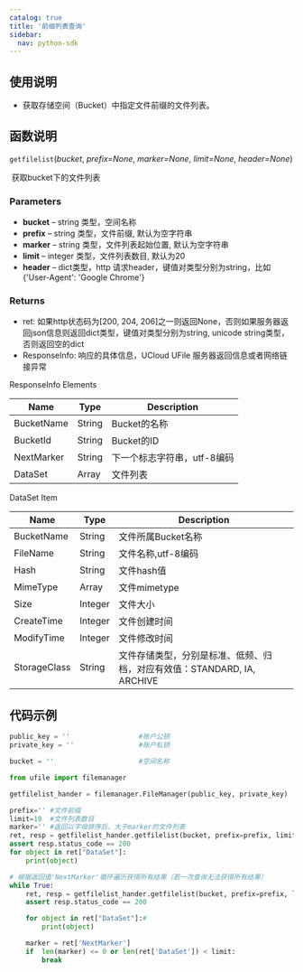 ```yaml
---
catalog: true  
title: '前缀列表查询'
sidebar:
  nav: python-sdk
---
```



## 使用说明

* 获取存储空间（Bucket）中指定文件前缀的文件列表。

## 函数说明

`getfilelist`(*bucket*, *prefix=None*, *marker=None*, *limit=None*, *header=None*)

​				获取bucket下的文件列表

### Parameters

- **bucket** – string 类型，空间名称
- **prefix** – string 类型，文件前缀, 默认为空字符串
- **marker** – string 类型，文件列表起始位置, 默认为空字符串
- **limit** – integer 类型，文件列表数目, 默认为20
- **header** – dict类型，http 请求header，键值对类型分别为string，比如{'User-Agent': 'Google Chrome'}

### Returns

* ret: 如果http状态码为[200, 204, 206]之一则返回None，否则如果服务器返回json信息则返回dict类型，键值对类型分别为string, unicode string类型，否则返回空的dict
* ResponseInfo: 响应的具体信息，UCloud UFile 服务器返回信息或者网络链接异常

ResponseInfo Elements

| Name       | Type   | Description                 |
| ---------- | ------ | --------------------------- |
| BucketName | String | Bucket的名称                |
| BucketId   | String | Bucket的ID                  |
| NextMarker | String | 下一个标志字符串，utf-8编码 |
| DataSet    | Array  | 文件列表                    |

DataSet Item

| Name         | Type    | Description                                                  |
| ------------ | ------- | ------------------------------------------------------------ |
| BucketName   | String  | 文件所属Bucket名称                                           |
| FileName     | String  | 文件名称,utf-8编码                                           |
| Hash         | String  | 文件hash值                                                   |
| MimeType     | Array   | 文件mimetype                                                 |
| Size         | Integer | 文件大小                                                     |
| CreateTime   | Integer | 文件创建时间                                                 |
| ModifyTime   | Integer | 文件修改时间                                                 |
| StorageClass | String  | 文件存储类型，分别是标准、低频、归档，对应有效值：STANDARD, IA, ARCHIVE |

## 代码示例

<div class="copyable" markdown="1">

```python
public_key = ''                 #账户公钥
private_key = ''                #账户私钥

bucket = ''                     #空间名称

from ufile import filemanager

getfilelist_hander = filemanager.FileManager(public_key, private_key)

prefix='' #文件前缀
limit=10  #文件列表数目
marker='' #返回以字母排序后，大于marker的文件列表
ret, resp = getfilelist_hander.getfilelist(bucket, prefix=prefix, limit=limit, marker=marker)
assert resp.status_code == 200
for object in ret["DataSet"]:
    print(object)

# 根据返回值'NextMarker'循环遍历获得所有结果（若一次查询无法获得所有结果）
while True:
    ret, resp = getfilelist_hander.getfilelist(bucket, prefix=prefix, limit=limit, marker=marker)
    assert resp.status_code == 200

    for object in ret["DataSet"]:#
        print(object)

    marker = ret['NextMarker']
    if  len(marker) <= 0 or len(ret['DataSet']) < limit:
        break
```
</div>
